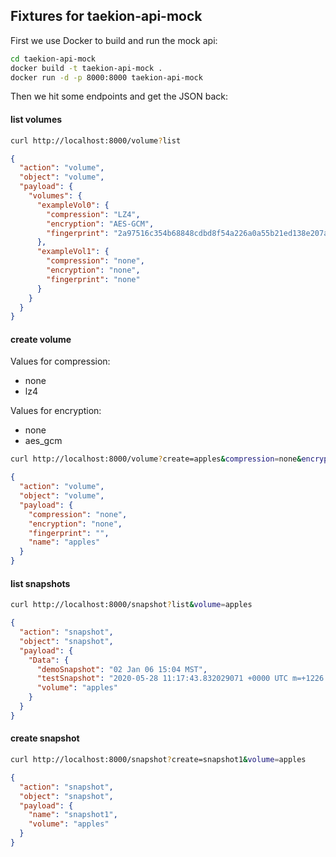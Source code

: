 ## Fixtures for taekion-api-mock

First we use Docker to build and run the mock api:

```bash
cd taekion-api-mock
docker build -t taekion-api-mock .
docker run -d -p 8000:8000 taekion-api-mock
```

Then we hit some endpoints and get the JSON back:

#### list volumes

```bash
curl http://localhost:8000/volume?list
```

```json
{
  "action": "volume",
  "object": "volume",
  "payload": {
    "volumes": {
      "exampleVol0": {
        "compression": "LZ4",
        "encryption": "AES-GCM",
        "fingerprint": "2a97516c354b68848cdbd8f54a226a0a55b21ed138e207ad6c5cbb9c00aa5aea"
      },
      "exampleVol1": {
        "compression": "none",
        "encryption": "none",
        "fingerprint": "none"
      }
    }
  }
}
```

#### create volume

Values for compression:

 * none
 * lz4

Values for encryption:

 * none
 * aes_gcm

```bash
curl http://localhost:8000/volume?create=apples&compression=none&encryption=none
```

```json
{
  "action": "volume",
  "object": "volume",
  "payload": {
    "compression": "none",
    "encryption": "none",
    "fingerprint": "",
    "name": "apples"
  }
}
```

#### list snapshots

```bash
curl http://localhost:8000/snapshot?list&volume=apples
```

```json
{
  "action": "snapshot",
  "object": "snapshot",
  "payload": {
    "Data": {
      "demoSnapshot": "02 Jan 06 15:04 MST",
      "testSnapshot": "2020-05-28 11:17:43.832029071 +0000 UTC m=+1226.288307827",
      "volume": "apples"
    }
  }
}
```

#### create snapshot

```bash
curl http://localhost:8000/snapshot?create=snapshot1&volume=apples
```

```json
{
  "action": "snapshot",
  "object": "snapshot",
  "payload": {
    "name": "snapshot1",
    "volume": "apples"
  }
}
```